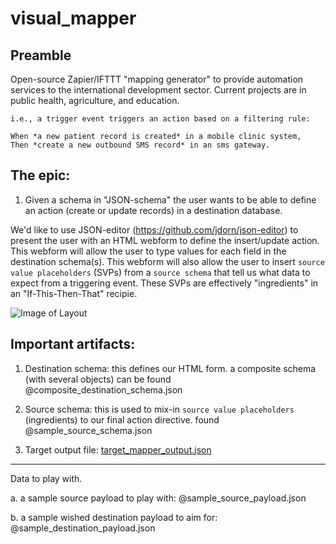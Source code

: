 # visual_mapper

Preamble
-----------
Open-source Zapier/IFTTT "mapping generator" to provide automation services to the international development sector. Current projects are in public health, agriculture, and education.


	i.e., a trigger event triggers an action based on a filtering rule:
	
	When *a new patient record is created* in a mobile clinic system,
	Then *create a new outbound SMS record* in an sms gateway.

The epic:
-----------------------
1. Given a schema in "JSON-schema" the user wants to be able to define an action (create or update records) in a destination database.

We'd like to use JSON-editor (https://github.com/jdorn/json-editor) to present the user with an HTML webform to define the insert/update action. This webform will allow the user to type values for each field in the destination schema(s). This webform will also allow the user to insert `source value placeholders` (SVPs) from a `source schema` that tell us what data to expect from a triggering event. These SVPs are effectively "ingredients" in an "If-This-Then-That" recipie.

![Image of Layout](https://github.com/OpenFn/visual_mapper/blob/master/layout.png)

Important artifacts:
--------------

1. Destination schema: this defines our HTML form. a composite schema (with several objects) can be found @composite_destination_schema.json

2. Source schema: this is used to mix-in `source value placeholders` (ingredients) to our final action directive. found @sample_source_schema.json

3. Target output file: [target_mapper_output.json](https://github.com/OpenFn/visual_mapper/blob/master/target_mapper_output.json)

------------------------------------
Data to play with.

a. a sample source payload to play with: @sample_source_payload.json

b. a sample wished destination payload to aim for: @sample_destination_payload.json
